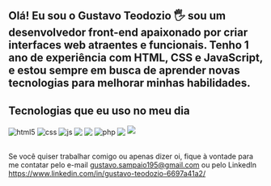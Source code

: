 ## Olá! Eu sou o Gustavo Teodozio 🖐️ sou um desenvolvedor front-end apaixonado por criar interfaces web atraentes e funcionais. Tenho 1 ano de experiência com HTML, CSS e JavaScript, e estou sempre em busca de aprender novas tecnologias para melhorar minhas habilidades.

## Tecnologias que eu uso no meu dia

<div style="display: inline_block">
  <img align="center" alt="html5" src="https://img.shields.io/badge/HTML5-E34F26?style=for-the-badge&logo=html5&logoColor=white" />
  <img align="center" alt="css" src="https://img.shields.io/badge/CSS3-1572B6?style=for-the-badge&logo=css3&logoColor=white" />
  <img align="center" alt="js" src="https://img.shields.io/badge/JavaScript-F7DF1E?style=for-the-badge&logo=javascript&logoColor=black" />
  <img align="center" src="https://img.shields.io/badge/Bootstrap-563D7C?style=for-the-badge&logo=bootstrap&logoColor=white"/> 
  <img align="center" src="https://img.shields.io/badge/Vue.js-35495E?style=for-the-badge&logo=vue.js&logoColor=4FC08D" />
  <img align="center" alt="php" src="https://img.shields.io/badge/PHP-777BB4?style=for-the-badge&logo=php&logoColor=white" />
  <img align="center" src= "https://img.shields.io/badge/jQuery-0769AD?style=for-the-badge&logo=jquery&logoColor=white" />
  <img align "center" src="https://img.shields.io/badge/MySQL-00000F?style=for-the-badge&logo=mysql&logoColor=white" />
</div><br/>

Se você quiser trabalhar comigo ou apenas dizer oi, fique à vontade para me contatar pelo e-mail gustavo.sampaio195@gmail.com  ou pelo LinkedIn https://www.linkedin.com/in/gustavo-teodozio-6697a41a2/

